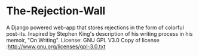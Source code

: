 The-Rejection-Wall
==================

A Django powered web-app that stores rejections in the form of colorful post-its. Inspired by Stephen King's description of his writing process in his memoir, "On Writing".
License: GNU GPL V3.0 
Copy of license :http://www.gnu.org/licenses/gpl-3.0.txt
